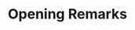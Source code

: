 ---
type: lecture
start_time: "09:15"
end_time: "09:30"
title: "Opening Remarks"
presenter: Dr. Min Song (ECE Department Chair)
thumbnail: 
---